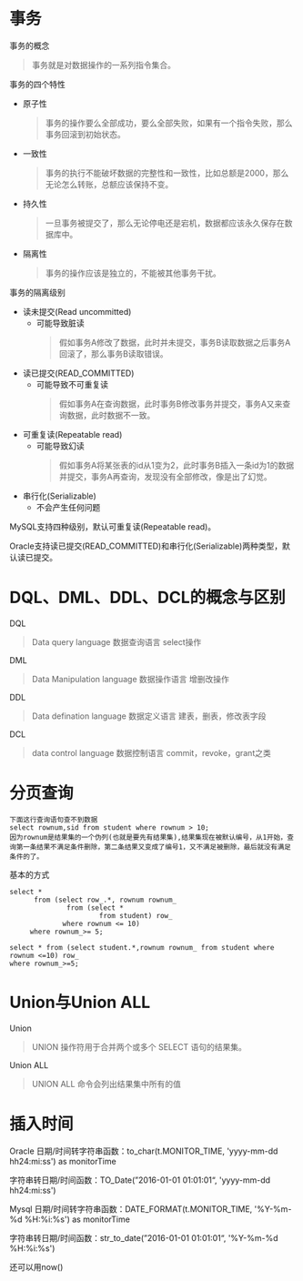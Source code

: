 # 事务

事务的概念
> 事务就是对数据操作的一系列指令集合。

事务的四个特性
- 原子性
  > 事务的操作要么全部成功，要么全部失败，如果有一个指令失败，那么事务回滚到初始状态。
- 一致性
  > 事务的执行不能破坏数据的完整性和一致性，比如总额是2000，那么无论怎么转账，总额应该保持不变。
- 持久性
  > 一旦事务被提交了，那么无论停电还是宕机，数据都应该永久保存在数据库中。
- 隔离性
  > 事务的操作应该是独立的，不能被其他事务干扰。

事务的隔离级别
- 读未提交(Read uncommitted)
  - 可能导致脏读
    > 假如事务A修改了数据，此时并未提交，事务B读取数据之后事务A回滚了，那么事务B读取错误。
- 读已提交(READ_COMMITTED)
  - 可能导致不可重复读
    > 假如事务A在查询数据，此时事务B修改事务并提交，事务A又来查询数据，此时数据不一致。
- 可重复读(Repeatable read)
  - 可能导致幻读
    > 假如事务A将某张表的id从1变为2，此时事务B插入一条id为1的数据并提交，事务A再查询，发现没有全部修改，像是出了幻觉。
- 串行化(Serializable)
  - 不会产生任何问题

MySQL支持四种级别，默认可重复读(Repeatable read)。

Oracle支持读已提交(READ_COMMITTED)和串行化(Serializable)两种类型，默认读已提交。
# DQL、DML、DDL、DCL的概念与区别
DQL
> Data query language 数据查询语言 select操作

DML
> Data Manipulation language 数据操作语言 增删改操作

DDL
> Data defination language 数据定义语言 建表，删表，修改表字段

DCL
> data control language 数据控制语言 commit，revoke，grant之类

# 分页查询
```oracle
下面这行查询语句查不到数据
select rownum,sid from student where rownum > 10;
因为rownum是结果集的一个伪列(也就是要先有结果集),结果集现在被默认编号，从1开始，查询第一条结果不满足条件删除，第二条结果又变成了编号1，又不满足被删除，最后就没有满足条件的了。
```
基本的方式
```oracle
select *
      from (select row_.*, rownum rownum_
              from (select *
                      from student) row_
             where rownum <= 10)
     where rownum_>= 5;
```
```oracle
select * from (select student.*,rownum rownum_ from student where rownum <=10) row_
where rownum_>=5;
```

# Union与Union ALL
Union
> UNION 操作符用于合并两个或多个 SELECT 语句的结果集。

Union ALL
> UNION ALL 命令会列出结果集中所有的值

# 插入时间
Oracle
日期/时间转字符串函数：to_char(t.MONITOR_TIME, 'yyyy-mm-dd hh24:mi:ss') as monitorTime

字符串转日期/时间函数：TO_Date(”2016-01-01 01:01:01“, 'yyyy-mm-dd hh24:mi:ss')

Mysql
日期/时间转字符串函数：DATE_FORMAT(t.MONITOR_TIME, '%Y-%m-%d %H:%i:%s') as monitorTime

字符串转日期/时间函数：str_to_date(”2016-01-01 01:01:01“, '%Y-%m-%d %H:%i:%s')

还可以用now()

